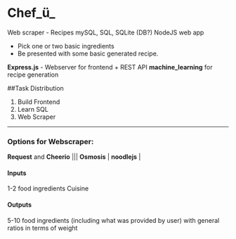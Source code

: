 # Chef_ü_

Web scraper - Recipes
mySQL, SQL, SQLite (DB?)
NodeJS web app
- Pick one or two basic ingredients
- Be presented with some basic generated recipe.

**Express.js** - Webserver for frontend + REST API
**machine_learning** for recipe generation

##Task Distribution
1. Build Frontend
2. Learn SQL
3. Web Scraper

---------------

### Options for Webscraper:
**Request** and **Cheerio** |||
**Osmosis** |
**noodlejs** |



#### Inputs

1-2 food ingredients
Cuisine

#### Outputs

5-10 food ingredients (including what was provided by user) with general ratios in terms of weight
